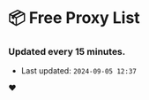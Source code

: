 # :package: Free Proxy List
### Updated every 15 minutes.

- Last updated: `2024-09-05 12:37`

:heart:
